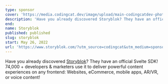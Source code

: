 ```yaml
---
type: sponsor
cover: 'https://media.codingcat.dev/image/upload/main-codingcatdev-photo/sponsors/storyblok_sponsorship'
description: 'Have you already discovered Storyblok? They have an official Svelte SDK! 74,000 + developers & marketers use it to deliver powerful content experiences on any frontend: Websites, eCommerce, mobile apps, AR/VR, or voice content!'
end:
name: Storyblok
published: published
slug: storyblok
start: May 26, 2022
url: 'https://www.storyblok.com/?utm_source=codingcat&utm_medium=sponsor&utm_campaign=AWA_SPON_PURRFECT_TRA&utm_content=purrfect-podcast'
---
```


Have you already discovered [Storyblok](https://www.storyblok.com/?utm_source=codingcat&utm_medium=sponsor&utm_campaign=AWA_SPON_PURRFECT_TRA&utm_content=purrfect-podcast)? They have an official Svelte SDK! 74,000 + developers & marketers use it to deliver powerful content experiences on any frontend: Websites, eCommerce, mobile apps, AR/VR, or voice content!
